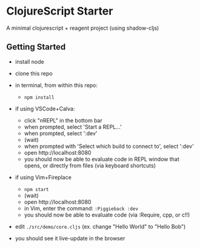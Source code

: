# ClojureScript Starter

A minimal clojurescript + reagent project (using shadow-cljs)

## Getting Started

- install node
- clone this repo
- in terminal, from within this repo:
    - `npm install`

- if using VSCode+Calva:

  - click "nREPL" in the bottom bar
  - when prompted, select 'Start a REPL...'
  - when prompted, select ':dev'
  - (wait)
  - when prompted with 'Select which build to connect to', select ':dev'
  - open http://localhost:8080
  - you should now be able to evaluate code in REPL window that opens, or directly from files (via keyboard shortcuts)

- if using Vim+Fireplace

  - `npm start`
  - (wait)
  - open http://localhost:8080
  - in Vim, enter the command: `:Piggieback :dev`
  - you should now be able to evaluate code (via :Require, cpp, or c!!)

- edit `./src/demo/core.cljs` (ex. change "Hello World" to "Hello Bob")
- you should see it live-update in the browser

